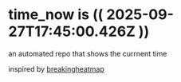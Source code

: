 # time_now is (( 2025-09-27T17:45:00.426Z ))

an automated repo that shows the currnent time

inspired by [breakingheatmap](https://github.com/breakingheatmap/breakingheatmap)